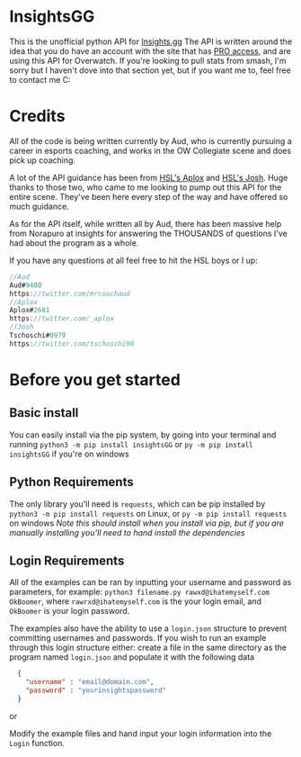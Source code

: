 # InsightsGG
This is the unofficial python API for [Insights.gg](https://insights.gg/)
The API is written around the idea that you do have an account with the site that has [PRO access](https://insights.gg/insights-pro), and are using this API for Overwatch. If you're looking to pull stats from smash, I'm sorry but I haven't dove into that section yet, but if you want me to, feel free to contact me C:

# Credits
All of the code is being written currently by Aud, who is currently pursuing a career in esports coaching, and works in the OW Collegiate scene and does pick up coaching.

A lot of the API guidance has been from [HSL's Aplox](https://twitter.com/_aplox?lang=en) and [HSL's Josh](https://twitter.com/tschoschi90?lang=en). Huge thanks to those two, who came to me looking to pump out this API for the entire scene. They've been here every step of the way and have offered so much guidance.

As for the API itself, while written all by Aud, there has been massive help from Norapuro at insights for answering the THOUSANDS of questions I've had about the program as a whole.  

If you have any questions at all feel free to hit the HSL boys or I up:
```Javascript
//Aud
Aud#9488
https://twitter.com/mrcoachaud
//Aplox
Aplox#2681
https://twitter.com/_aplox
//Josh
Tschoschi#0979
https://twitter.com/tschoschi90
```

# Before you get started

## Basic install
You can easily install via the pip system, by going into your terminal and running `python3 -m pip install insightsGG` or `py -m pip install insightsGG` if you're on windows

## Python Requirements
The only library you'll need is `requests`, which can be pip installed by `python3 -m pip install requests` on Linux, or `py -m pip install requests` on windows *Note this should install when you install via pip, but if you are manually installing you'll need to hand install the dependencies*

## Login Requirements
All of the examples can be ran by inputting your username and password as parameters, for example: `python3 filename.py rawxd@ihatemyself.com OkBoomer`, where `rawrxd@ihatemyself.com` is the your login email, and `OkBoomer` is your login password.

The examples also have the ability to use a `login.json` structure to prevent committing usernames and passwords. If you wish to run an example through this login structure either:
create a file in the same directory as the program named `login.json` and populate it with the following data
```json
  {
    "username" : "email@domain.com",
    "password" : "yourinsightspassword"
  }
```

or

Modify the example files and hand input your login information into the `Login` function.




